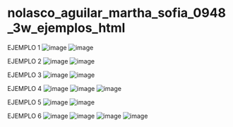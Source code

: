 # nolasco_aguilar_martha_sofia_0948_3w_ejemplos_html

EJEMPLO 1 
![image](https://github.com/user-attachments/assets/5c7f3d52-62a7-499e-825a-93fc6b8649be)
![image](https://github.com/user-attachments/assets/be9f8d17-4e58-4245-887f-181bd53033b6)

EJEMPLO 2 
![image](https://github.com/user-attachments/assets/e4666091-c7d8-4b14-a28c-2fd43e7c0b4e)
![image](https://github.com/user-attachments/assets/a4957953-0e9a-44f5-90dc-e6e5979ef8fe)

EJEMPLO 3 
![image](https://github.com/user-attachments/assets/44677990-7d3e-4c7f-8e40-d442aa7f037d)
![image](https://github.com/user-attachments/assets/2c64554b-34b1-428a-ae8f-f504c717602e)

EJEMPLO 4
![image](https://github.com/user-attachments/assets/51ca1288-d46c-4a68-8170-eda78f7f6462)
![image](https://github.com/user-attachments/assets/3093ed25-5bf3-4aa5-8480-164e72de15f7)
![image](https://github.com/user-attachments/assets/f29d0e6c-ea67-4723-be6c-133f6047f79a)

EJEMPLO 5
![image](https://github.com/user-attachments/assets/f8dff406-e986-4f8a-a34b-d033fffbe8de)
![image](https://github.com/user-attachments/assets/422d7057-0b25-4d9a-ba87-de5d40e2e5b1)

EJEMPLO 6 
![image](https://github.com/user-attachments/assets/2c079382-8fa2-4434-94e8-96a68e9e1142)
![image](https://github.com/user-attachments/assets/0332ead9-d06b-44c1-87ce-8c7053d7b485)
![image](https://github.com/user-attachments/assets/79014cd1-a5cc-4976-8506-e1f54099c168)
![image](https://github.com/user-attachments/assets/a20c1804-6141-403d-bcdd-24ceab0caaff)












